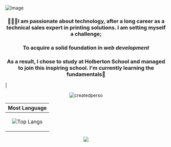 ![Image](https://media.licdn.com/dms/image/D4E16AQEj-ETgkTbHaA/profile-displaybackgroundimage-shrink_350_1400/0/1706736820643?e=1718236800&v=beta&t=AtPuZcyyORLXSUCFPfsHU1dsdUGGVZ2gFpGYmo6vWQ4)
### <p align="center">👩🏼‍💻I am passionate about technology, after a long career as a technical sales expert in printing solutions. I am setting myself a challenge;      </p>
### <p align="center">To acquire a solid foundation in *web development*</p>
### <p align="center">As a result, I chose to study at Holberton School and managed to join this inspiring school. I'm currently learning the fundamentals👋</p>
| <p align="center"> ![createdperso](https://cdn.discordapp.com/attachments/1212359396739252225/1228409414663409705/glow.gif?ex=662bf06b&is=66197b6b&hm=f4c38ef5bcd2c99789cc7b7fe2f8dc843c68b75aaabec242551735aec7f8fef5&) 

<div align='center'>
<p align='center'>

| Most Language |
|--------------|
|<p align="center">![Top Langs](https://github-readme-stats.vercel.app/api/top-langs/?username=Stefani-web&layout=compact)</p>|

   <a href="https://www.linkedin.com/in/stefani-web/">
       <img src="https://img.shields.io/badge/linkedin-%230077B5.svg?&style=for-the-badge&logo=linkedin&logoColor=white"/>
   </a> </p>
</div>
